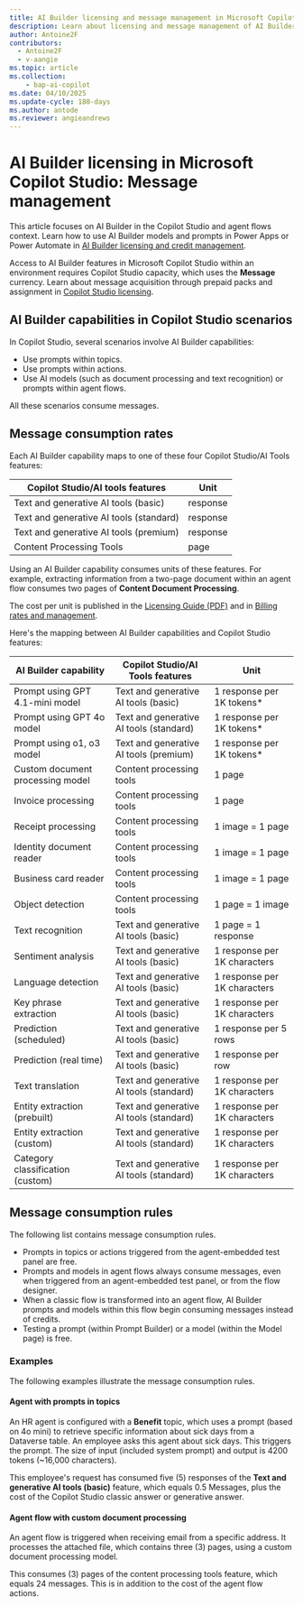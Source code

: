 ```yaml
---
title: AI Builder licensing and message management in Microsoft Copilot Studio
description: Learn about licensing and message management of AI Builder in Microsoft Copilot Studio
author: Antoine2F
contributors:
  - Antoine2F
  - v-aangie
ms.topic: article
ms.collection: 
    - bap-ai-copilot
ms.date: 04/10/2025
ms.update-cycle: 180-days
ms.author: antode
ms.reviewer: angieandrews
---
```


# AI Builder licensing in Microsoft Copilot Studio: Message management

This article focuses on AI Builder in the Copilot Studio and agent flows context. Learn how to use AI Builder models and prompts in Power Apps or Power Automate in [AI Builder licensing and credit management](credit-management.md).

Access to AI Builder features in Microsoft Copilot Studio within an environment requires Copilot Studio capacity, which uses the **Message** currency. Learn about message acquisition through prepaid packs and assignment in [Copilot Studio licensing](/microsoft-copilot-studio/billing-licensing).

## AI Builder capabilities in Copilot Studio scenarios

In Copilot Studio, several scenarios involve AI Builder capabilities:

- Use prompts within topics.
- Use prompts within actions.
- Use AI models (such as document processing and text recognition) or prompts within agent flows.

All these scenarios consume messages.

## Message consumption rates

Each AI Builder capability maps to one of these four Copilot Studio/AI Tools features:
 
| Copilot Studio/AI tools features         | Unit        |
|------------------------------------------|-------------|
|Text and generative AI tools (basic)      | response    |
|Text and generative AI tools (standard)   | response    |
|Text and generative AI tools (premium)    | response    |
| Content Processing Tools                 | page        |

Using an AI Builder capability consumes units of these features. For example, extracting information from a two-page document within an agent flow consumes two pages of **Content Document Processing**.

The cost per unit is published in the [Licensing Guide (PDF)](https://go.microsoft.com/fwlink/?linkid=2085130) and in [Billing rates and management](/microsoft-copilot-studio/requirements-messages-management#message-scenarios).

Here's the mapping between AI Builder capabilities and Copilot Studio features:

 | AI Builder capability | Copilot Studio/AI Tools features | Unit |
|------------------------------------------|-------------|-------------|
| Prompt using GPT 4.1-mini model     | Text and generative AI tools (basic)     | 1 response per 1K tokens*   |
| Prompt using GPT 4o model           | Text and generative AI tools (standard)  | 1 response per 1K tokens*   |
| Prompt using o1, o3 model           | Text and generative AI tools (premium)   | 1 response per 1K tokens*   |
| Custom document processing model    | Content processing tools                 | 1 page                      |
| Invoice processing                  | Content processing tools                 | 1 page                      |
| Receipt processing                  | Content processing tools                 | 1 image = 1 page            |
| Identity document reader            | Content processing tools                 | 1 image = 1 page            |
| Business card reader                | Content processing tools                 | 1 image = 1 page            |
| Object detection                    | Content processing tools                 | 1 page = 1 image            |
| Text recognition                    | Text and generative AI tools (basic)     | 1 page = 1 response         |
| Sentiment analysis                  | Text and generative AI tools (basic)     | 1 response per 1K characters|
| Language detection                  | Text and generative AI tools (basic)     | 1 response per 1K characters|
| Key phrase extraction               | Text and generative AI tools (basic)     | 1 response per 1K characters|
| Prediction (scheduled)              | Text and generative AI tools (basic)     | 1 response per 5 rows       |
| Prediction (real time)              | Text and generative AI tools (basic)     | 1 response per row          |
| Text translation                    | Text and generative AI tools (standard)  | 1 response per 1K characters|
| Entity extraction (prebuilt)        | Text and generative AI tools (standard)  | 1 response per 1K characters|
| Entity extraction (custom)          | Text and generative AI tools (standard)  | 1 response per 1K characters|
| Category classification (custom)    | Text and generative AI tools (standard)  | 1 response per 1K characters|

## Message consumption rules

The following list contains message consumption rules.

- Prompts in topics or actions triggered from the agent-embedded test panel are free.  
- Prompts and models in agent flows always consume messages, even when triggered from an agent-embedded test panel, or from the flow designer.
 - When a classic flow is transformed into an agent flow, AI Builder prompts and models within this flow begin consuming messages instead of credits.
- Testing a prompt (within Prompt Builder) or a model (within the Model page) is free.

### Examples

The following examples illustrate the message consumption rules.

#### Agent with prompts in topics

An HR agent is configured with a **Benefit** topic, which uses a prompt (based on 4o mini) to retrieve specific information about sick days from a Dataverse table. An employee asks this agent about sick days. This triggers the prompt. The size of input (included system prompt) and output is 4200 tokens (~16,000 characters).

This employee's request has consumed five (5) responses of the **Text and generative AI tools (basic)** feature, which equals 0.5 Messages, plus the cost of the Copilot Studio classic answer or generative answer.

#### Agent flow with custom document processing

An agent flow is triggered when receiving email from a specific address. It processes the attached file, which contains three (3) pages, using a custom document processing model.

This consumes (3) pages of the content processing tools feature, which equals 24 messages. 
This is in addition to the cost of the agent flow actions.
